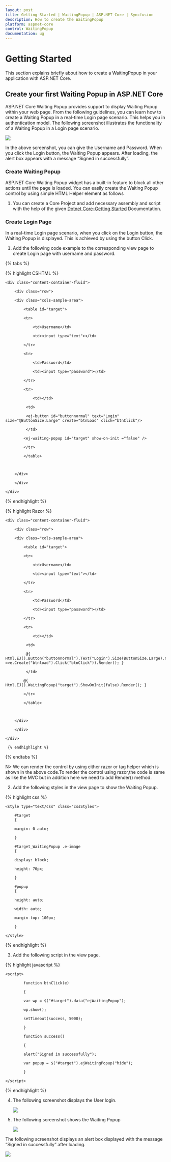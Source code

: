 ```yaml
---
layout: post
title: Getting-Started | WaitingPopup | ASP.NET Core | Syncfusion
description: How to create the WaitingPopup
platform: aspnet-core
control: WaitingPopup
documentation: ug
---
```


# Getting Started

This section explains briefly about how to create a WaitingPopup in your application with ASP.NET Core.

## Create your first Waiting Popup in ASP.NET Core

ASP.NET Core Waiting Popup provides support to display Waiting Popup within your web page. From the following guidelines, you can learn how to create a Waiting Popup in a real-time Login page scenario. This helps you in authentication model. The following screenshot illustrates the functionality of a Waiting Popup in a Login page scenario.



![](Getteing-Started_images/Getteing-Started_img1.png)


In the above screenshot, you can give the Username and Password. When you click the Login button, the Waiting Popup appears.  After loading, the alert box appears with a message “Signed in successfully”.

### Create Waiting Popup

ASP.NET Core Waiting Popup widget has a built-in feature to block all other actions until the page is loaded. You can easily create the Waiting Popup control by using simple HTML Helper element as follows

1. You can create a Core Project and add necessary assembly and script with the help of the given [Dotnet Core-Getting Started](https://help.syncfusion.com/aspnet-core/getting-started) Documentation.

### Create Login Page

In a real-time Login page scenario, when you click on the Login button, the Waiting Popup is displayed. This is achieved by using the button Click.

1. Add the following code example to the corresponding view page to create Login page with username and password.

{% tabs %}

{% highlight CSHTML %}
	
	<div class="content-container-fluid">

		<div class="row">

		<div class="cols-sample-area">

			<table id="target">

			<tr>

				<td>Username</td>

				<td><input type="text"></td>

			</tr>

			<tr>

				<td>Password</td>

				<td><input type="password"></td>

			</tr>

			<tr>

				<td></td>                       

			 <td>                         
			  
             <ej-button id="buttonnormal" text="Login" size="@ButtonSize.Large" create="btnLoad" click="btnClick"/>       
             
			 </td>                    
 
            <ej-waiting-popup id="target" show-on-init ="false" /> 

			</tr>

			</table>



		</div>

		</div>

	</div>

  {% endhighlight %}

  {% highlight Razor %}
   
	<div class="content-container-fluid">

		<div class="row">

		<div class="cols-sample-area">

			<table id="target">

			<tr>

				<td>Username</td>

				<td><input type="text"></td>

			</tr>

			<tr>

				<td>Password</td>

				<td><input type="password"></td>

			</tr>

			<tr>

				<td></td>                       

			 <td>                         
			 
			 @{ Html.EJ().Button("buttonnormal").Text("Login").Size(ButtonSize.Large).ClientSideEvents(e =>e.Create("btnload").Click("btnClick")).Render(); }

			 </td>                    

			@{ Html.EJ().WaitingPopup("target").ShowOnInit(false).Render(); }

			</tr>

			</table>



		</div>

		</div>

	</div>

	 {% endhighlight %}

{% endtabs %}

N> We can render the control by using either razor or tag helper which is shown in the above code.To render the control using razor,the code is same as like the MVC but in addition here we need to add Render() method.

2. Add the following styles in the view page to show the Waiting Popup.

 {% highlight css %}

	<style type="text/css" class="cssStyles">

		#target 
		{

		margin: 0 auto;

		}

		#target_WaitingPopup .e-image 
		{

		display: block;

		height: 70px;

		}

		#popup 
		{

		height: auto;

		width: auto;

		margin-top: 100px;

		}

	</style>

  {% endhighlight %}
   

3. Add the following script in the view page.

{% highlight javascript %}

	<script>

			function btnClick(e)

			{

			var wp = $("#target").data("ejWaitingPopup");

			wp.show();

			setTimeout(success, 5000);

			}

			function success()

			{

			alert("Signed in successfully");

			var popup = $("#target").ejWaitingPopup("hide");

			}                  

	</script>
		
{% endhighlight %}
   


4. The following screenshot displays the User login.



   ![](Getteing-Started_images/Getteing-Started_img2.png)




5. The following screenshot shows the Waiting Popup



   ![](Getteing-Started_images/Getteing-Started_img3.png)




The following screenshot displays an alert box displayed with the message “Signed in successfully” after loading.

![](Getteing-Started_images/Getteing-Started_img4.png)
